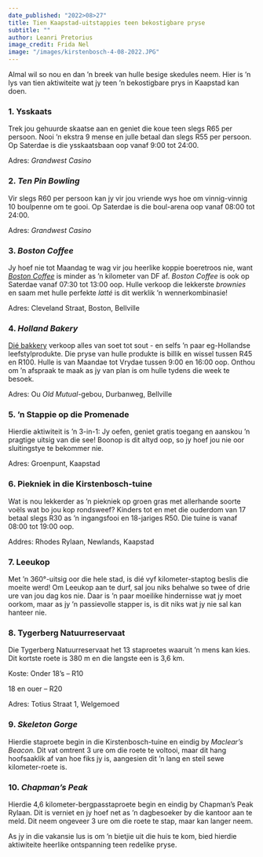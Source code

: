 ```yaml
---
date_published: "2022>08>27"
title: Tien Kaapstad-uitstappies teen bekostigbare pryse
subtitle: ""
author: Leanri Pretorius
image_credit: Frida Nel
image: "/images/kirstenbosch-4-08-2022.JPG"
---
```


Almal wil so nou en dan ’n breek van hulle besige skedules neem. Hier is ’n lys van tien aktiwiteite wat jy teen ’n bekostigbare prys in Kaapstad kan doen.

### 1. Ysskaats

Trek jou gehuurde skaatse aan en geniet die koue teen slegs R65 per persoon. Nooi ’n ekstra 9 mense en julle betaal dan slegs R55 per persoon. Op Saterdae is die ysskaatsbaan oop vanaf 9:00 tot 24:00.

Adres: _Grandwest Casino_

### 2. _Ten Pin Bowling_

Vir slegs R60 per persoon kan jy vir jou vriende wys hoe om vinnig-vinnig 10 boulpenne om te gooi. Op Saterdae is die boul-arena oop vanaf 08:00 tot 24:00.

Adres: _Grandwest Casino_

### 3. _Boston Coffee_

Jy hoef nie tot Maandag te wag vir jou heerlike koppie boeretroos nie, want <a href="https://bostoncoffee.co.za" target="_blank" rel="noreferrer">_Boston Coffee_</a> is minder as ’n kilometer van DF af. _Boston Coffee_ is ook op Saterdae vanaf 07:30 tot 13:00 oop. Hulle verkoop die lekkerste _brownies_ en saam met hulle perfekte _latté_ is dit werklik ’n wennerkombinasie!

Adres: Cleveland Straat, Boston, Bellville

### 4. _Holland Bakery_

<a href="https://hollandbakery.co.za" target="_blank" rel="noreferrer">Dié bakkery</a> verkoop alles van soet tot sout - en selfs ’n paar eg-Hollandse leefstylprodukte. Die pryse van hulle produkte is billik en wissel tussen R45 en R100. Hulle is van Maandae tot Vrydae tussen 9:00 en 16:00 oop. Onthou om ’n afspraak te maak as jy van plan is om hulle tydens die week te besoek.

Adres: Ou _Old Mutual_-gebou, Durbanweg, Bellville

### 5. ’n Stappie op die Promenade

Hierdie aktiwiteit is ’n 3-in-1: Jy oefen, geniet gratis toegang en aanskou ’n pragtige uitsig van die see! Boonop is dit altyd oop, so jy hoef jou nie oor sluitingstye te bekommer nie.

Adres: Groenpunt, Kaapstad

### 6. Piekniek in die Kirstenbosch-tuine

Wat is nou lekkerder as ’n piekniek op groen gras met allerhande soorte voëls wat bo jou kop rondsweef? Kinders tot en met die ouderdom van 17 betaal slegs R30 as ’n ingangsfooi en 18-jariges R50. Die tuine is vanaf 08:00 tot 19:00 oop.

Addres: Rhodes Rylaan, Newlands, Kaapstad

<InlineImage src="/images/kirstenbosch-3-08-2022.JPG" width={1600} height={1070} caption="’n Stappie in Kirstenbosch | Foto: Frida Nel" />

### 7. Leeukop

Met ’n 360°-uitsig oor die hele stad, is dié vyf kilometer-staptog beslis die moeite werd! Om Leeukop aan te durf, sal jou niks behalwe so twee of drie ure van jou dag kos nie. Daar is ’n paar moeilike hindernisse wat jy moet oorkom, maar as jy ’n passievolle stapper is, is dit niks wat jy nie sal kan hanteer nie.

### 8. Tygerberg Natuurreservaat

Die Tygerberg Natuurreservaat het 13 staproetes waaruit ’n mens kan kies. Dit kortste roete is 380 m en die langste een is 3,6 km.

Koste: Onder 18’s – R10

18 en ouer – R20

Adres: Totius Straat 1, Welgemoed

### 9. _Skeleton Gorge_

Hierdie staproete begin in die Kirstenbosch-tuine en eindig by _Maclear’s Beacon._ Dit vat omtrent 3 ure om die roete te voltooi, maar dit hang hoofsaaklik af van hoe fiks jy is, aangesien dit ’n lang en steil sewe kilometer-roete is.

### 10. _Chapman’s Peak_

Hierdie 4,6 kilometer-bergpasstaproete begin en eindig by Chapman’s Peak Rylaan. Dit is verniet en jy hoef net as ’n dagbesoeker by die kantoor aan te meld. Dit neem ongeveer 3 ure om die roete te stap, maar kan langer neem.

As jy in die vakansie lus is om ’n bietjie uit die huis te kom, bied hierdie aktiwiteite heerlike ontspanning teen redelike pryse.
